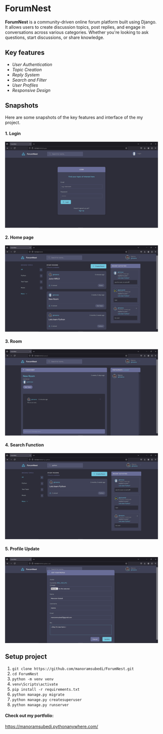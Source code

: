 
# ForumNest

**ForumNest** is a community-driven online forum platform built using Django. It allows users to create discussion topics, post replies, and engage in conversations across various categories. Whether you're looking to ask questions, start discussions, or share knowledge.

## Key features
- *User Authentication*
- *Topic Creation*
- *Reply System*
- *Search and Filter*
- *User Profiles*
- *Responsive Design*

## Snapshots
Here are some snapshots of the key features and interface of the my project.

#### 1. Login
![image_alt](https://github.com/manoramsubedi/ForumNest/blob/98eb610e58b2360b93e629e671f471991710cce6/screenshots/ss.png)

#### 2. Home page
![image_alt](https://github.com/manoramsubedi/ForumNest/blob/98eb610e58b2360b93e629e671f471991710cce6/screenshots/ss%20(1).png)

#### 3. Room
![image_alt](https://github.com/manoramsubedi/ForumNest/blob/98eb610e58b2360b93e629e671f471991710cce6/screenshots/ss%20(2).png)

#### 4. Search Function
![image_alt](https://github.com/manoramsubedi/ForumNest/blob/98eb610e58b2360b93e629e671f471991710cce6/screenshots/ss%20(3).png)

#### 5. Profile Update
![image_alt](https://github.com/manoramsubedi/ForumNest/blob/98eb610e58b2360b93e629e671f471991710cce6/screenshots/ss%20(4).png)

## Setup project

1. ``` git clone https://github.com/manoramsubedi/ForumNest.git ```
2. ``` cd ForumNest ```
3. ``` python -m venv venv ```
4. ``` venv\Scripts\activate ```
5. ``` pip install -r requirements.txt ```
6. ``` python manage.py migrate ```
7. ``` python manage.py createsuperuser ```
8. ``` python manage.py runserver ```



#### Check out my portfolio:
https://manoramsubedi.pythonanywhere.com/

